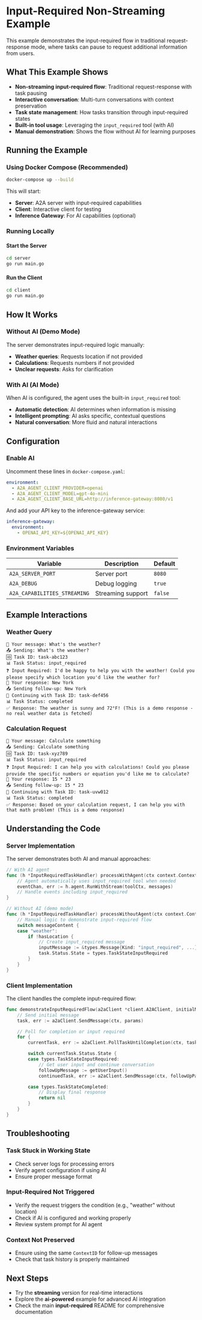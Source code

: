 # Input-Required Non-Streaming Example

This example demonstrates the input-required flow in traditional request-response mode, where tasks can pause to request additional information from users.

## What This Example Shows

- **Non-streaming input-required flow**: Traditional request-response with task pausing
- **Interactive conversation**: Multi-turn conversations with context preservation
- **Task state management**: How tasks transition through input-required states
- **Built-in tool usage**: Leveraging the `input_required` tool (with AI)
- **Manual demonstration**: Shows the flow without AI for learning purposes

## Running the Example

### Using Docker Compose (Recommended)

```bash
docker-compose up --build
```

This will start:

- **Server**: A2A server with input-required capabilities
- **Client**: Interactive client for testing
- **Inference Gateway**: For AI capabilities (optional)

### Running Locally

#### Start the Server

```bash
cd server
go run main.go
```

#### Run the Client

```bash
cd client
go run main.go
```

## How It Works

### Without AI (Demo Mode)

The server demonstrates input-required logic manually:

- **Weather queries**: Requests location if not provided
- **Calculations**: Requests numbers if not provided
- **Unclear requests**: Asks for clarification

### With AI (AI Mode)

When AI is configured, the agent uses the built-in `input_required` tool:

- **Automatic detection**: AI determines when information is missing
- **Intelligent prompting**: AI asks specific, contextual questions
- **Natural conversation**: More fluid and natural interactions

## Configuration

### Enable AI

Uncomment these lines in `docker-compose.yaml`:

```yaml
environment:
  - A2A_AGENT_CLIENT_PROVIDER=openai
  - A2A_AGENT_CLIENT_MODEL=gpt-4o-mini
  - A2A_AGENT_CLIENT_BASE_URL=http://inference-gateway:8080/v1
```

And add your API key to the inference-gateway service:

```yaml
inference-gateway:
  environment:
    - OPENAI_API_KEY=${OPENAI_API_KEY}
```

### Environment Variables

| Variable                     | Description       | Default |
| ---------------------------- | ----------------- | ------- |
| `A2A_SERVER_PORT`            | Server port       | `8080`  |
| `A2A_DEBUG`                  | Debug logging     | `true`  |
| `A2A_CAPABILITIES_STREAMING` | Streaming support | `false` |

## Example Interactions

### Weather Query

```
💬 Your message: What's the weather?
📤 Sending: What's the weather?
🆔 Task ID: task-abc123
📊 Task Status: input_required
❓ Input Required: I'd be happy to help you with the weather! Could you please specify which location you'd like the weather for?
💬 Your response: New York
📤 Sending follow-up: New York
🔄 Continuing with Task ID: task-def456
📊 Task Status: completed
✅ Response: The weather is sunny and 72°F! (This is a demo response - no real weather data is fetched)
```

### Calculation Request

```
💬 Your message: Calculate something
📤 Sending: Calculate something
🆔 Task ID: task-xyz789
📊 Task Status: input_required
❓ Input Required: I can help you with calculations! Could you please provide the specific numbers or equation you'd like me to calculate?
💬 Your response: 15 * 23
📤 Sending follow-up: 15 * 23
🔄 Continuing with Task ID: task-uvw012
📊 Task Status: completed
✅ Response: Based on your calculation request, I can help you with that math problem! (This is a demo response)
```

## Understanding the Code

### Server Implementation

The server demonstrates both AI and manual approaches:

```go
// With AI agent
func (h *InputRequiredTaskHandler) processWithAgent(ctx context.Context, task *types.Task, message *types.Message) (*types.Task, error) {
    // Agent automatically uses input_required tool when needed
    eventChan, err := h.agent.RunWithStream(toolCtx, messages)
    // Handle events including input_required
}

// Without AI (demo mode)
func (h *InputRequiredTaskHandler) processWithoutAgent(ctx context.Context, task *types.Task, message *types.Message) (*types.Task, error) {
    // Manual logic to demonstrate input-required flow
    switch messageContent {
    case "weather":
        if !hasLocation {
            // Create input_required message
            inputMessage := &types.Message{Kind: "input_required", ...}
            task.Status.State = types.TaskStateInputRequired
        }
    }
}
```

### Client Implementation

The client handles the complete input-required flow:

```go
func demonstrateInputRequiredFlow(a2aClient *client.A2AClient, initialMessage string, logger *zap.Logger) error {
    // Send initial message
    task, err := a2aClient.SendMessage(ctx, params)

    // Poll for completion or input required
    for {
        currentTask, err := a2aClient.PollTaskUntilCompletion(ctx, taskID, timeout)

        switch currentTask.Status.State {
        case types.TaskStateInputRequired:
            // Get user input and continue conversation
            followUpMessage := getUserInput()
            continuedTask, err := a2aClient.SendMessage(ctx, followUpParams)

        case types.TaskStateCompleted:
            // Display final response
            return nil
        }
    }
}
```

## Troubleshooting

### Task Stuck in Working State

- Check server logs for processing errors
- Verify agent configuration if using AI
- Ensure proper message format

### Input-Required Not Triggered

- Verify the request triggers the condition (e.g., "weather" without location)
- Check if AI is configured and working properly
- Review system prompt for AI agent

### Context Not Preserved

- Ensure using the same `ContextID` for follow-up messages
- Check that task history is properly maintained

## Next Steps

- Try the **streaming** version for real-time interactions
- Explore the **ai-powered** example for advanced AI integration
- Check the main **input-required** README for comprehensive documentation
